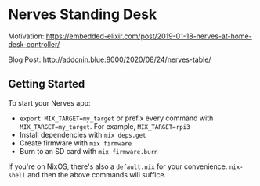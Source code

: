 # Nerves Standing Desk

Motivation: https://embedded-elixir.com/post/2019-01-18-nerves-at-home-desk-controller/

Blog Post: http://addcnin.blue:8000/2020/08/24/nerves-table/

## Getting Started

To start your Nerves app:
  * `export MIX_TARGET=my_target` or prefix every command with
    `MIX_TARGET=my_target`. For example, `MIX_TARGET=rpi3`
  * Install dependencies with `mix deps.get`
  * Create firmware with `mix firmware`
  * Burn to an SD card with `mix firmware.burn`

If you're on NixOS, there's also a `default.nix` for your convenience. `nix-shell` and then the above commands will suffice.
